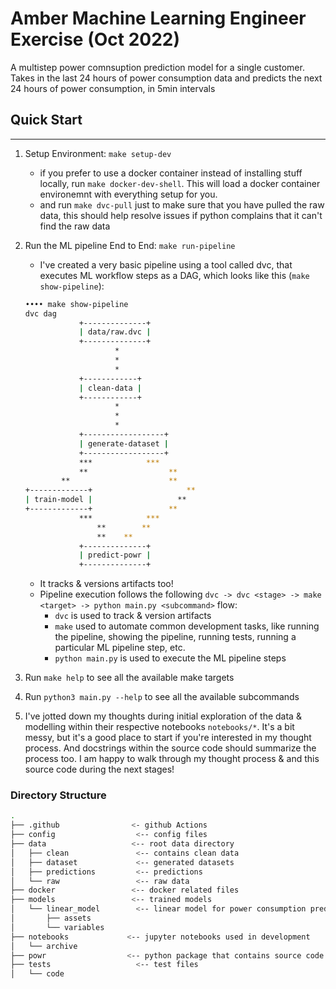 # Amber Machine Learning Engineer Exercise (Oct 2022)

A multistep power comnsuption prediction model for a single customer. Takes in the last 24 hours of power consumption data and predicts the next 24 hours of power consumption, in 5min intervals

## Quick Start

----

1. Setup Environment: `make setup-dev`
    - if you prefer to use a docker container instead of installing stuff locally, run `make docker-dev-shell`. This will load a docker container environemnt with everything setup for you.
    - and run `make dvc-pull` just to make sure that you have pulled the raw data, this should help resolve issues if python complains that it can't find the raw data
2. Run the ML pipeline End to End: `make run-pipeline`
   - I've created a very basic pipeline using a tool called dvc, that executes ML workflow steps as a DAG, which looks like this (`make show-pipeline`):

    ```bash
    •••• make show-pipeline
    dvc dag
                +--------------+
                | data/raw.dvc |
                +--------------+
                        *
                        *
                        *
                +------------+
                | clean-data |
                +------------+
                        *
                        *
                        *
                +------------------+
                | generate-dataset |
                +------------------+
                ***            ***
                **                  **
            **                      **
    +-------------+                     **
    | train-model |                   **
    +-------------+                 **
                ***            ***
                    **        **
                    **    **
                +--------------+
                | predict-powr |
                +--------------+
    ```

    - It tracks & versions artifacts too!
    - Pipeline execution follows the following `dvc -> dvc <stage> -> make <target> -> python main.py <subcommand>` flow:
      - `dvc` is used to track & version artifacts
      - `make` used to automate common development tasks, like running the pipeline, showing the pipeline, running tests, running a particular ML pipeline step, etc.
      - `python main.py` is used to execute the ML pipeline steps
3. Run `make help` to see all the available make targets
4. Run `python3 main.py --help` to see all the available subcommands
5. I've jotted down my thoughts during initial exploration of the data & modelling within their respective notebooks `notebooks/*`. It's a bit messy, but it's a good place to start if you're interested in my thought process. And docstrings within the source code should summarize the process too. I am happy to walk through my thought process & and this source code during the next stages!

### Directory Structure

```bash
.
├── .github                <- github Actions
├── config                  <-- config files
├── data                   <-- root data directory
│   ├── clean               <-- contains clean data
│   ├── dataset             <-- generated datasets
│   ├── predictions         <-- predictions
│   └── raw                 <-- raw data
├── docker                 <-- docker related files
├── models                 <-- trained models
│   └── linear_model        <-- linear model for power consumption prediction
│       ├── assets
│       └── variables
├── notebooks             <-- jupyter notebooks used in development
│   └── archive
├── powr                  <-- python package that contains source code
├── tests                   <-- test files
│   └── code
```
